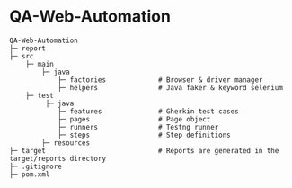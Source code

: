 # QA-Web-Automation


    QA-Web-Automation
    ├─ report
    ├─ src
        ├─ main     
            ├─ java
                ├─ factories             # Browser & driver manager
                ├─ helpers               # Java faker & keyword selenium
        ├─ test
             ├─ java
                ├─ features              # Gherkin test cases 
                ├─ pages                 # Page object
                ├─ runners               # Testng runner
                ├─ steps                 # Step definitions
            ├─ resources
    ├─ target                            # Reports are generated in the target/reports directory
    ├─ .gitignore
    ├─ pom.xml

